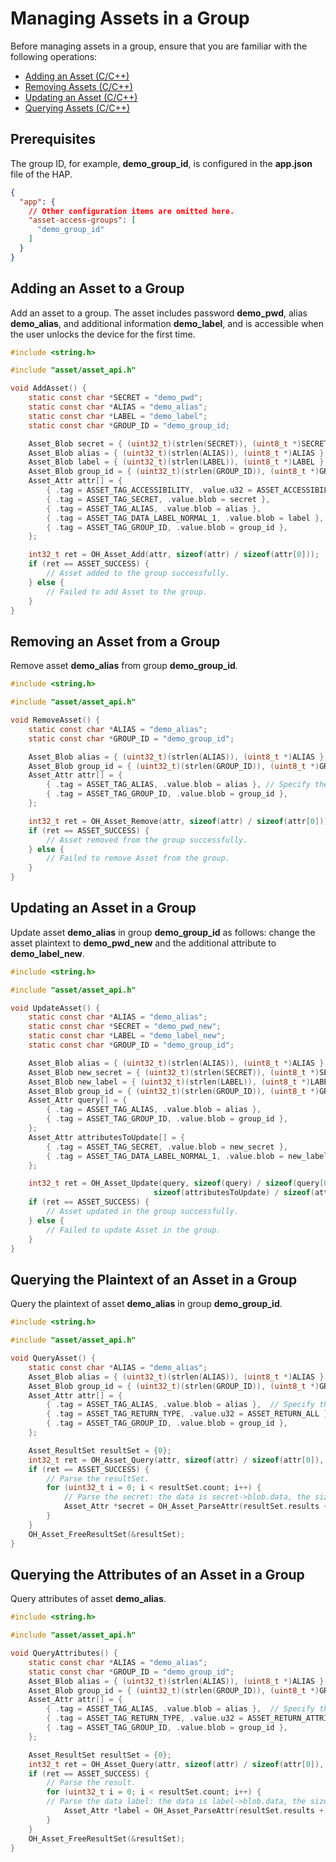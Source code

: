 # Managing Assets in a Group

Before managing assets in a group, ensure that you are familiar with the following operations:

  - [Adding an Asset (C/C++)](asset-native-add.md)
  - [Removing Assets (C/C++)](asset-native-remove.md)
  - [Updating an Asset (C/C++)](asset-native-update.md)
  - [Querying Assets (C/C++)](asset-native-query.md)

## Prerequisites

The group ID, for example, **demo_group_id**, is configured in the **app.json** file of the HAP.

```json
{
  "app": {
    // Other configuration items are omitted here.
    "asset-access-groups": [
      "demo_group_id"
    ]
  }
}
```

## Adding an Asset to a Group

Add an asset to a group. The asset includes password **demo_pwd**, alias **demo_alias**, and additional information **demo_label**, and is accessible when the user unlocks the device for the first time.

```c
#include <string.h>

#include "asset/asset_api.h"

void AddAsset() {
    static const char *SECRET = "demo_pwd";
    static const char *ALIAS = "demo_alias";
    static const char *LABEL = "demo_label";
    static const char *GROUP_ID = "demo_group_id;

    Asset_Blob secret = { (uint32_t)(strlen(SECRET)), (uint8_t *)SECRET };
    Asset_Blob alias = { (uint32_t)(strlen(ALIAS)), (uint8_t *)ALIAS };
    Asset_Blob label = { (uint32_t)(strlen(LABEL)), (uint8_t *)LABEL };
    Asset_Blob group_id = { (uint32_t)(strlen(GROUP_ID)), (uint8_t *)GROUP_ID };
    Asset_Attr attr[] = {
        { .tag = ASSET_TAG_ACCESSIBILITY, .value.u32 = ASSET_ACCESSIBILITY_DEVICE_FIRST_UNLOCKED },
        { .tag = ASSET_TAG_SECRET, .value.blob = secret },
        { .tag = ASSET_TAG_ALIAS, .value.blob = alias },
        { .tag = ASSET_TAG_DATA_LABEL_NORMAL_1, .value.blob = label },
        { .tag = ASSET_TAG_GROUP_ID, .value.blob = group_id },
    };

    int32_t ret = OH_Asset_Add(attr, sizeof(attr) / sizeof(attr[0]));
    if (ret == ASSET_SUCCESS) {
        // Asset added to the group successfully.
    } else {
        // Failed to add Asset to the group.
    }
}
```

## Removing an Asset from a Group

Remove asset **demo_alias** from group **demo_group_id**.

```c
#include <string.h>

#include "asset/asset_api.h"

void RemoveAsset() {
    static const char *ALIAS = "demo_alias";
    static const char *GROUP_ID = "demo_group_id";

    Asset_Blob alias = { (uint32_t)(strlen(ALIAS)), (uint8_t *)ALIAS };
    Asset_Blob group_id = { (uint32_t)(strlen(GROUP_ID)), (uint8_t *)GROUP_ID };
    Asset_Attr attr[] = {
        { .tag = ASSET_TAG_ALIAS, .value.blob = alias }, // Specify the asset alias to remove a single asset. To remove all assets, leave the alias unspecified.
        { .tag = ASSET_TAG_GROUP_ID, .value.blob = group_id },
    };

    int32_t ret = OH_Asset_Remove(attr, sizeof(attr) / sizeof(attr[0]));
    if (ret == ASSET_SUCCESS) {
        // Asset removed from the group successfully.
    } else {
        // Failed to remove Asset from the group.
    }
}
```

## Updating an Asset in a Group

Update asset **demo_alias** in group **demo_group_id** as follows: change the asset plaintext to **demo_pwd_new** and the additional attribute to **demo_label_new**.

```c
#include <string.h>

#include "asset/asset_api.h"

void UpdateAsset() {
    static const char *ALIAS = "demo_alias";
    static const char *SECRET = "demo_pwd_new";
    static const char *LABEL = "demo_label_new";
    static const char *GROUP_ID = "demo_group_id";

    Asset_Blob alias = { (uint32_t)(strlen(ALIAS)), (uint8_t *)ALIAS };
    Asset_Blob new_secret = { (uint32_t)(strlen(SECRET)), (uint8_t *)SECRET };
    Asset_Blob new_label = { (uint32_t)(strlen(LABEL)), (uint8_t *)LABEL };
    Asset_Blob group_id = { (uint32_t)(strlen(GROUP_ID)), (uint8_t *)GROUP_ID };
    Asset_Attr query[] = {
        { .tag = ASSET_TAG_ALIAS, .value.blob = alias },
        { .tag = ASSET_TAG_GROUP_ID, .value.blob = group_id },
    };
    Asset_Attr attributesToUpdate[] = {
        { .tag = ASSET_TAG_SECRET, .value.blob = new_secret },
        { .tag = ASSET_TAG_DATA_LABEL_NORMAL_1, .value.blob = new_label },
    };

    int32_t ret = OH_Asset_Update(query, sizeof(query) / sizeof(query[0]), attributesToUpdate,
                                sizeof(attributesToUpdate) / sizeof(attributesToUpdate[0]));
    if (ret == ASSET_SUCCESS) {
        // Asset updated in the group successfully.
    } else {
        // Failed to update Asset in the group.
    }
}
```

## Querying the Plaintext of an Asset in a Group

Query the plaintext of asset **demo_alias** in group **demo_group_id**.

```c
#include <string.h>

#include "asset/asset_api.h"

void QueryAsset() {
    static const char *ALIAS = "demo_alias";
    Asset_Blob alias = { (uint32_t)(strlen(ALIAS)), (uint8_t *)ALIAS };
    Asset_Blob group_id = { (uint32_t)(strlen(GROUP_ID)), (uint8_t *)GROUP_ID };
    Asset_Attr attr[] = {
        { .tag = ASSET_TAG_ALIAS, .value.blob = alias },  // Specify the alias of the asset to query.
        { .tag = ASSET_TAG_RETURN_TYPE, .value.u32 = ASSET_RETURN_ALL },  // Return all asset information, including the attributes and asset plaintext, in the group.
        { .tag = ASSET_TAG_GROUP_ID, .value.blob = group_id },
    };

    Asset_ResultSet resultSet = {0};
    int32_t ret = OH_Asset_Query(attr, sizeof(attr) / sizeof(attr[0]), &resultSet);
    if (ret == ASSET_SUCCESS) {
        // Parse the resultSet.
        for (uint32_t i = 0; i < resultSet.count; i++) {
            // Parse the secret: the data is secret->blob.data, the size is secret->blob.size.
            Asset_Attr *secret = OH_Asset_ParseAttr(resultSet.results + i, ASSET_TAG_SECRET);
        }
    }
    OH_Asset_FreeResultSet(&resultSet);
}
```

## Querying the Attributes of an Asset in a Group

Query attributes of asset **demo_alias**.

```c
#include <string.h>

#include "asset/asset_api.h"

void QueryAttributes() {
    static const char *ALIAS = "demo_alias";
    static const char *GROUP_ID = "demo_group_id";
    Asset_Blob alias = { (uint32_t)(strlen(ALIAS)), (uint8_t *)ALIAS };
    Asset_Blob group_id = { (uint32_t)(strlen(GROUP_ID)), (uint8_t *)GROUP_ID };
    Asset_Attr attr[] = {
        { .tag = ASSET_TAG_ALIAS, .value.blob = alias },  // Specify the alias of the asset to query.
        { .tag = ASSET_TAG_RETURN_TYPE, .value.u32 = ASSET_RETURN_ATTRIBUTES }, // Return only the asset attributes of the asset in the group, that is, the result does not include the asset plaintext.
        { .tag = ASSET_TAG_GROUP_ID, .value.blob = group_id },
    };

    Asset_ResultSet resultSet = {0};
    int32_t ret = OH_Asset_Query(attr, sizeof(attr) / sizeof(attr[0]), &resultSet);
    if (ret == ASSET_SUCCESS) {
        // Parse the result.
        for (uint32_t i = 0; i < resultSet.count; i++) {
        // Parse the data label: the data is label->blob.data, the size is label->blob.size.
            Asset_Attr *label = OH_Asset_ParseAttr(resultSet.results + i, ASSET_TAG_DATA_LABEL_NORMAL_1);
        }
    }
    OH_Asset_FreeResultSet(&resultSet);
}
```
